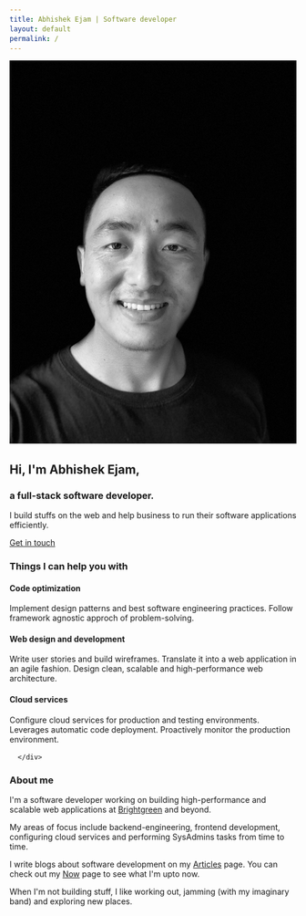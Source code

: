```yaml
---
title: Abhishek Ejam | Software developer
layout: default
permalink: /
---
```


<section class="intro-block dark-bg mt-150">
  <div class="container grid">
      <div class="mi-img">
          <img src="/assets/images/profile.jpg" alt="Abhishek Ejam profile photo"/>
      </div>
      <div class="mi-intro">
          <h1>Hi, <span>I'm Abhishek Ejam,</span></h1>
          <h3>a full-stack software developer.</h3>
          <p class="mt-40 mb-20">
              I build stuffs on the web and help business to run their software applications efficiently. 
              </p>
          <a class="btn-contact pd-10" href="mailto:ejam.abhishek@gmail.com">Get in touch</a>
      </div>
  </div>
</section>
<section class="skills-block dark-bg mtb-80">
  <div class="container">
      <h3>Things I can help you with</h3>
      <div class="grid mt-40">
          <div class="flex">
              <div class="card">
                  <i class="fa fa-code fa-3x" aria-hidden="true"></i>
                  <h4>Code optimization</h4>
                  <p>
                      Implement design patterns and best software engineering practices. Follow framework agnostic approch of problem-solving.
                  </p>
              </div>
          </div>
          <div class="flex">
              <div class="card">
                  <i class="fa fa-globe fa-3x" aria-hidden="true"></i>
                  <h4>Web design and development</h4>
                  <p>Write user stories and build wireframes. Translate it into a web application in an agile fashion.
                     Design clean, scalable and high-performance web architecture.
                  </p>
              </div>
          </div>
          <div class="flex">
              <div class="card">
                  <i class="fa fa-cloud fa-3x" aria-hidden="true"></i>
                  <h4>Cloud services</h4>
                  <p>Configure cloud services for production and testing environments. Leverages automatic code deployment. Proactively monitor the production environment.
                  </p>
              </div>
          </div>
          
      </div>
  </div>
</section>
<section class="story-block dark-bg mtb-80">
  <div class="container grid">
      <div class="mi-description">
          <h3>About me</h3>
          <p class="mt-20 ls-1">
           I'm a software developer working on building high-performance and scalable web applications at <a href="https://brightgreen.com" class="anchor" target="_blank">Brightgreen</a> and beyond.                     
          </p>
          <p class="ls-1">
          My areas of focus include backend-engineering, frontend development, 
          configuring cloud services and performing SysAdmins tasks from time to time. 
          </p>
          <p class="ls-1">
          I write blogs about software development on my <a href="{{'/articles' | relative_url}}" class="anchor">Articles</a> page. You can check out my <a href="{{'/now' | relative_url}}" class="anchor">Now</a> page to see what I'm upto now.
          </p>
          <p class="ls-1">
          When I'm not building stuff, I like working out, jamming (with my imaginary band) and exploring new places.  
          </p>
      </div>
  </div>
</section>